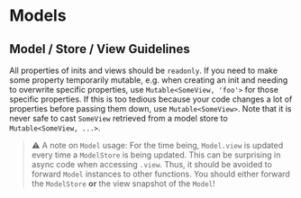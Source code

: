 # Models

## Model / Store / View Guidelines

All properties of inits and views should be `readonly`. If you need to make some property
temporarily mutable, e.g. when creating an init and needing to overwrite specific properties, use
`Mutable<SomeView, 'foo'>` for those specific properties. If this is too tedious because your code
changes a lot of properties before passing them down, use `Mutable<SomeView>`. Note that it is never
safe to cast `SomeView` retrieved from a model store to `Mutable<SomeView, ...>`.

> ⚠️ A note on `Model` usage: For the time being, `Model.view` is updated every time a `ModelStore`
> is being updated. This can be surprising in async code when accessing `.view`. Thus, it should be
> avoided to forward `Model` instances to other functions. You should either forward the
> `ModelStore` **or** the view snapshot of the `Model`!
